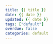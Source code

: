 ```yaml
---
title: {{ title }}
date: {{ date }}
updated: {{ date }}
tags: ["default"]
overdue: false
categories: default
---
```

